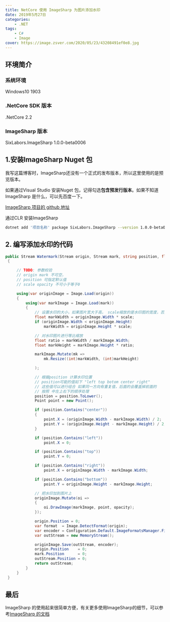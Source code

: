 ```yaml
---
title: NetCore 使用 ImageSharp 为图片添加水印
date: 2019年5月27日
categories: 
	- .NET
tags: 
    - C#
	- Image
cover: https://image.zsver.com/2020/05/23/43208491ef0e8.jpg
---
```


## 环境简介

### 系统环境

Windows10 1903

### .NetCore SDK 版本

.NetCore 2.2

### ImageSharp 版本

SixLabors.ImageSharp  1.0.0-beta0006

## 1.安装ImageSharp Nuget 包

我写这篇博客时，ImageSharp还没有一个正式的发布版本，所以这里使用的是预览版本。

如果通过Visual Studio 安装Nuget 包，记得勾选**包含预发行版本**。如果不知道ImageSharp 是什么，可以先百度一下。

[ImageSharp 项目的 github 地址](https://github.com/SixLabors/ImageSharp)

通过CLR 安装ImageSharp

```bash
dotnet add '项目名称' package SixLabors.ImageSharp --version 1.0.0-beta0006
```

## 2. 编写添加水印的代码

```csharp
public Stream Watermark(Stream origin, Stream mark, string position, float scale, float opacity)
 {

     // TODO: 参数校验
     // origin mark 不可空，
     // position 可指定默认值
     // scale opacity 不可小于等于0

     using(var originImage = Image.Load(origin))
     {
         using(var markImage = Image.Load(mark))
         {
             // 设置水印的大小，如果图片宽大于高， scale缩放的是水印图的宽度，否则将应用到高度上
             float markWidth = originImage.Width * scale;
             if (originImage.Width < originImage.Height)
                 markWidth = originImage.Height * scale;

             // 对水印图片进行等比缩放
             float ratio = markWidth / markImage.Width;
             float markHeight = markImage.Height * ratio;

             markImage.Mutate(mk =>
                 mk.Resize((int)markWidth, (int)markHeight)

             );

             // 根据position 计算水印位置  
             // position可能的值如下 "left top botom center right"
             // 这些值可以进行组合 如果同一方向有重复值，后面的会覆盖掉前面的 
             // 按照 中左上右下的顺序处理
             position = position.ToLower();
             Point point = new Point();

             if (position.Contains("center"))
             {
                 point.X = (originImage.Width - markImage.Width) / 2;
                 point.Y = (originImage.Height - markImage.Height) / 2;
             }

             if (position.Contains("left"))
                 point.X = 0;

             if (position.Contains("top"))
                 point.Y = 0;

             if (position.Contains("right"))
                 point.X = originImage.Width - markImage.Width;

             if (position.Contains("bottom"))
                 point.Y = originImage.Height - markImage.Height;

             // 把水印加到图片上
             originImage.Mutate(oi =>
             {
                 oi.DrawImage(markImage, point, opacity);
             });

             origin.Position = 0;
             var format  = Image.DetectFormat(origin);
             var encoder = Configuration.Default.ImageFormatsManager.FindEncoder(format);
             var outStream = new MemoryStream();

             originImage.Save(outStream, encoder);
             origin.Position    = 0;
             mark.Position      = 0;
             outStream.Position = 0;
             return outStream;
         }
     }
 }
```

## 最后

ImageSharp 的使用起来很简单方便，有关更多使用ImageSharp的细节，可以参考[ImageSharp 的文档](https://docs.sixlabors.com/articles/ImageSharp/GettingStarted.html)